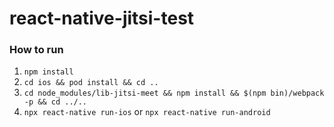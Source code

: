 # react-native-jitsi-test

### How to run

1. `npm install`
2. `cd ios && pod install && cd ..`
3. `cd node_modules/lib-jitsi-meet && npm install && $(npm bin)/webpack -p && cd ../..`
4. `npx react-native run-ios` or `npx react-native run-android`
